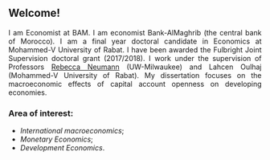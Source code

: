 <style>body {text-align: justify}</style>

## Welcome!
I am Economist at BAM. I am economist Bank-AlMaghrib (the central bank of Morocco). I am  a final year doctoral candidate in Economics at Mohammed-V University of Rabat. I have been awarded the Fulbright Joint Supervision doctoral grant (2017/2018). I work under the supervision of Professors [Rebecca Neumann](https://uwm.edu/economics/people/neumann-rebecca/) (UW-Milwaukee) and Lahcen Oulhaj (Mohammed-V University of Rabat). My dissertation focuses on the macroeconomic effects of capital account openness on developing economies.

### **Area of interest**:
- *International macroeconomics*;
- *Monetary Economics*;
- *Development Economics*.


